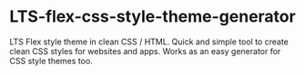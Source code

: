 # LTS-flex-css-style-theme-generator
LTS Flex style theme in clean CSS / HTML. Quick and simple tool to create clean CSS styles for websites and apps. Works as an easy generator for CSS style themes too.
